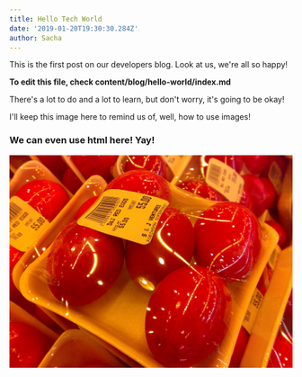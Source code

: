 ```yaml
---
title: Hello Tech World
date: '2019-01-20T19:30:30.284Z'
author: Sacha
---
```


This is the first post on our developers blog. Look at us, we're all so happy!

**To edit this file, check content/blog/hello-world/index.md**

There's a lot to do and a lot to learn, but don't worry, it's going to be okay!

I'll keep this image here to remind us of, well, how to use images!

<h3>We can even use html here! Yay!</h3>

![Chinese Salty Egg](./salty_egg.jpg)
